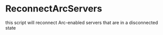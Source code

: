 # ReconnectArcServers
this script will reconnect Arc-enabled servers that are in a disconnected state
